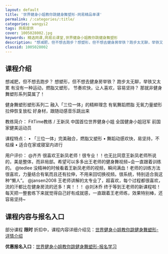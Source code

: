 ```yaml
---
layout: default
title: '世界健身小姐教你跳健身舞塑形-网易精品单课'
permalink: /:categories/:title/
categories: wangyi2
tags: 网易提供
cover: 1005028002.jpg
keywords: 精选网课,网易云课堂,世界健身小姐教你跳健身舞塑形
description: "想减肥，但不想去跑步？想塑形，但不想去健身房举铁？跑步太无聊，举铁又太累有没有一种运动，燃脂又塑形，节奏欢快，让人喜欢，容易坚持？那就非健身舞塑形系列莫属了！健身舞塑形塑形系列二融入「三位一"
classid: 1005028002
---
```


## 课程介绍

想减肥，但不想去跑步？
想塑形，但不想去健身房举铁？
跑步太无聊，举铁又太累
有没有一种运动，燃脂又塑形，
节奏欢快，让人喜欢，容易坚持？
那就非健身舞塑形系列莫属了！

健身舞塑形塑形系列二
融入「三位一体」的精粹理念
有氧舞蹈燃脂
无氧力量塑形
拉伸恢复放松
好身材，跟随动感音乐跳出来

教练简介：
FitTime教练 / 王新凤
中国首位世界健身小姐
全国健身小姐冠军
前国家健美运动员

课程特点：
• 「三位一体」完美融合，燃脂又塑形
• 舞蹈动感欢快，易坚持，不枯燥
• 适合在家或寝室内进行

用户评价：
@齐齐
很喜欢王新凤老师！很专业！！也无比同意王新凤老师所说的，美是整体，而非局部。希望可以多多出王老师的健身舞视频~会一直跟着训练的。
@tedlee
没精神的时候看着王新凤老师的视频，瞬间满血！老师的训练方法很喜欢，力量结合有氧而且还有拉伸，不用来回切换视频。很系统，特别适合我这种“懒人”。
@jansen2008
王老师讲解的太专业了，超喜欢，每个过程都很喜欢，流的汗都比在健身房流的还多！爽！！！
@刘沐乔
终于等到王老师的新课程啦！每天把一整套练下来就觉得自己好有成就感，一直跟着王老师练，效果特别棒，还容易坚持~

## 课程内容与报名入口

部分课程 **限时** 折扣中，课程内容详细介绍见：[世界健身小姐教你跳健身舞塑形-详情介绍](https://study.163.com/course/introduction/1005028002.htm?share=1&shareId=1025206652&utm_campaign=share&utm_medium=iphoneShare&utm_source=&utm_u=1025206652)

**优惠报名入口**：[世界健身小姐教你跳健身舞塑形-报名学习](https://study.163.com/course/introduction/1005028002.htm?share=1&shareId=1025206652&utm_campaign=share&utm_medium=iphoneShare&utm_source=&utm_u=1025206652)


